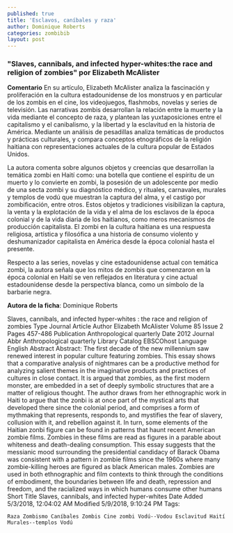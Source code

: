 ```yaml
---
published: true
title: 'Esclavos, caníbales y raza'
author: Dominique Roberts
categories: zombibib
layout: post
---
```

### "Slaves, cannibals, and infected hyper-whites:the race and religion of zombies" por Elizabeth McAlister

**Comentario**
En su artículo, Elizabeth McAlister analiza la fascinación y proliferación en la cultura estadounidense de los monstruos y en particular de los zombis en el cine, los videojuegos, flashmobs, novelas y series de televisión. Las narrativas zombis desarrollan la relación entre la muerte y la vida mediante el concepto de raza, y plantean las yuxtaposiciones entre el capitalismo y el canibalismo, y la libertad y la esclavitud en la historia de América. Mediante un análisis de pesadillas analiza temáticas de productos y prácticas culturales, y compara conceptos etnográficos de la religión haitiana con representaciones actuales de la cultura popular de Estados Unidos.

La autora comenta sobre algunos objetos y creencias que desarrollan la temática zombi en Haití como: una botella que contiene el espíritu de un muerto y lo convierte en zombi, la posesión de un adolescente por medio de una secta zombi y su diagnóstico médico, y rituales, carnavales, murales y templos de vodú que muestran la captura del alma, y el castigo por zombificación, entre otros. Estos objetos y tradiciones visibilizan la captura, la venta y la explotación de la vida y el alma de los esclavos de la época colonial y de la vida diaria de los haitianos, como meros mecanismos de producción capitalista. El zombi en la cultura haitiana es una respuesta religiosa, artística y filosófica a una historia de consumo violento y deshumanizador capitalista en América desde la época colonial hasta el presente.

Respecto a las series, novelas y cine estadounidense actual con temática zombi, la autora señala que los mitos de zombis que comenzaron en la época colonial en Haití se ven reflejados en literatura y cine actual estadounidense desde la perspectiva blanca, como un símbolo de la barbarie negra.

**Autora de la ficha**: Dominique Roberts

Slaves, cannibals, and infected hyper-whites : the race and religion of zombies
Type 	Journal Article
Author 	Elizabeth McAlister
Volume 	85
Issue 	2
Pages 	457-486
Publication 	Anthropological quarterly
Date 	2012
Journal Abbr 	Anthropological quarterly
Library Catalog 	EBSCOhost
Language 	English
Abstract 	Abstract: The first decade of the new millennium saw renewed interest in popular culture featuring zombies. This essay shows that a comparative analysis of nightmares can be a productive method for analyzing salient themes in the imaginative products and practices of cultures in close contact. It is argued that zombies, as the first modern monster, are embedded in a set of deeply symbolic structures that are a matter of religious thought. The author draws from her ethnographic work in Haiti to argue that the zonbi is at once part of the mystical arts that developed there since the colonial period, and comprises a form of mythmaking that represents, responds to, and mystifies the fear of slavery, collusion with it, and rebellion against it. In turn, some elements of the Haitian zonbi figure can be found in patterns that haunt recent American zombie films. Zombies in these films are read as figures in a parable about whiteness and death-dealing consumption. This essay suggests that the messianic mood surrounding the presidential candidacy of Barack Obama was consistent with a pattern in zombie films since the 1960s where many zombie-killing heroes are figured as black American males. Zombies are used in both ethnographic and film contexts to think through the conditions of embodiment, the boundaries between life and death, repression and freedom, and the racialized ways in which humans consume other humans
Short Title 	Slaves, cannibals, and infected hyper-whites
Date Added 	5/3/2018, 12:04:02 AM
Modified 	5/9/2018, 9:10:24 PM
Tags:

    Raza Zombismo Caníbales Zombis Cine zombi Vodú--Vodou Esclavitud Haití Murales--templos Vodú
